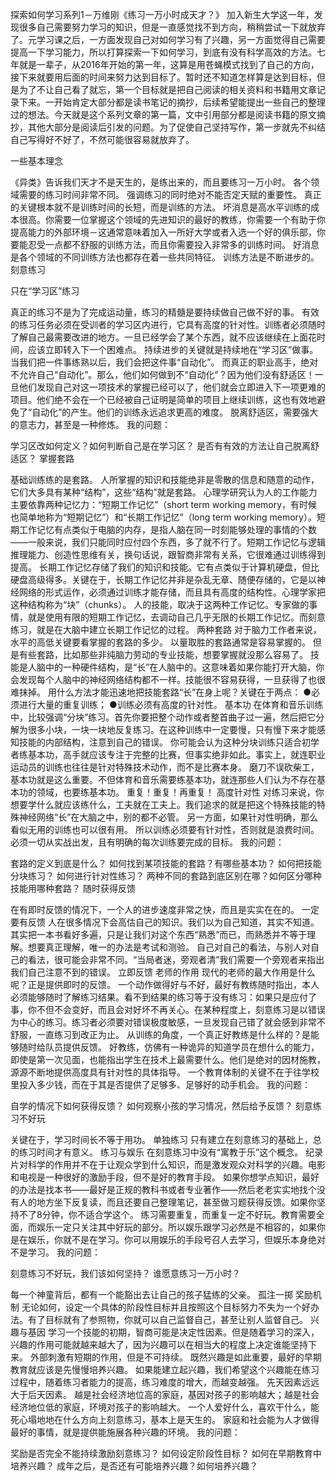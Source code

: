 探索如何学习系列1－万维刚《练习一万小时成天才？》
加入新生大学这一年，发现很多自己需要努力学习的知识，但是一直感觉找不到方向，稍稍尝试一下就放弃了。元学习课之后，一方面发现自己对如何学习有了兴趣，另一方面觉得自己需要提高一下学习能力，所以打算探索一下如何学习，到底有没有科学高效的方法。七年就是一辈子，从2016年开始的第一年，这算是用苍蝇模式找到了自己的方向，接下来就要用后面的时间来努力达到目标了。暂时还不知道怎样算是达到目标，但是为了不让自己看了就忘，第一个目标就是把自己阅读的相关资料和书籍用文章记录下来。一开始肯定大部分都是读书笔记的摘抄，后续希望能提出一些自己的整理过的想法。今天就是这个系列文章的第一篇，文中引用部分都是阅读书籍的原文摘抄，其他大部分是阅读后引发的问题。为了促使自己坚持写作，第一步就先不纠结自己写得好不好了，不然可能很容易就放弃了。

一些基本理念

《异类》告诉我们天才不是天生的，是练出来的，而且要练习一万小时。
各个领域需要的练习时间非常不同。
强调练习的同时绝对不能否定天赋的重要性。
真正的关键根本就不是训练时间的长短，而是训练的方法。
坏消息是高水平训练的成本很高。你需要一位掌握这个领域的先进知识的最好的教练，你需要一个有助于你提高能力的外部环境－这通常意味着加入一所好大学或者入选一个好的俱乐部，你要能忍受一点都不舒服的训练方法，而且你需要投入非常多的训练时间。
好消息是各个领域的不同训练方法也都存在着一些共同特征。
训练方法是不断进步的。
刻意练习

只在“学习区”练习

真正的练习不是为了完成运动量，练习的精髓是要持续做自己做不好的事。
有效的练习任务必须在受训者的学习区内进行，它具有高度的针对性。训练者必须随时了解自己最需要改进的地方。一旦已经学会了某个东西，就不应该继续在上面花时间，应该立即转入下一个困难点。
持续进步的关键就是持续地在“学习区”做事。
当我们把一件事练熟以后，我们会把这件事“自动化”。
而真正的职业高手，绝对不允许自己“自动化”。那么，他们如何做到不“自动化”？因为他们没有舒适区！一旦他们发现自己对这一项技术的掌握已经可以了，他们就会立即进入下一项更难的项目。他们绝不会在一个已经被自己证明是简单的项目上继续训练，这也有效地避免了“自动化”的产生。他们的训练永远追求更高的难度。
脱离舒适区，需要强大的意志力，甚至是一种修炼。
我的问题：

学习区改如何定义？如何判断自己是在学习区？
是否有有效的方法让自己脱离舒适区？
掌握套路

基础训练练的是套路。
人所掌握的知识和技能绝非是零散的信息和随意的动作，它们大多具有某种“结构”，这些“结构”就是套路。
心理学研究认为人的工作能力主要依靠两种记忆力：“短期工作记忆”（short term working memory，有时候也简单地称为“短期记忆”）和“长期工作记忆”（long term working memory）。短期工作记忆有点类似于电脑的内存，是指人脑在同一时刻能够处理的事情的个数——一般来说，我们只能同时应付四个东西，多了就不行了。短期工作记忆与逻辑推理能力、创造性思维有关，换句话说，跟智商非常有关系，它很难通过训练得到提高。
长期工作记忆存储了我们的知识和技能。它有点类似于计算机硬盘，但比硬盘高级得多。关键在于，长期工作记忆并非是杂乱无章、随便存储的，它是以神经网络的形式运作，必须通过训练才能存储，而且具有高度的结构性。心理学家把这种结构称为“块”（chunks）。
人的技能，取决于这两种工作记忆。专家做的事情，就是使用有限的短期工作记忆，去调动自己几乎无限的长期工作记忆。而刻意练习，就是在大脑中建立长期工作记忆的过程。
两种套路
对于脑力工作者来说，水平的高低关键要看掌握的套路的多少。
以量取胜的套路通常是容易掌握的。
但是有些套路，比如那些非纯脑力劳动的专业技能，想要掌握就没那么容易了。
技能是人脑中的一种硬件结构，是“长”在人脑中的。这意味着如果你能打开大脑，你会发现每个人脑中的神经网络结构都不一样。技能很不容易获得，一旦获得了也很难抹掉。
用什么方法才能迅速地把技能套路“长”在身上呢？关键在于两点：
●必须进行大量的重复训练；
●训练必须有高度的针对性。
基本功
在体育和音乐训练中，比较强调“分块”练习。首先你要把整个动作或者整首曲子过一遍，然后把它分解为很多小块，一块一块地反复练习。在这种训练中一定要慢，只有慢下来才能感知技能的内部结构，注意到自己的错误。
你可能会认为这种分块训练只适合初学者练基本功，高手就应该专注于完整的比赛，但事实绝非如此。事实上，就连职业运动员的训练也往往是针对特殊技术动作，而不是比赛本身。
磨刀不误砍柴工，基本功就是这么重要。不但体育和音乐需要练基本功，就连那些人们认为不存在基本功的领域，也要练基本功。
重复！重复！再重复！
高度针对性
对练习来说，你想要学什么就应该练什么，工夫就在工夫上。我们追求的就是把这个特殊技能的特殊神经网络“长”在大脑之中，别的都不必管。
另一方面，如果针对性明确，那么看似无用的训练也可以很有用。
所以训练必须要有针对性，否则就是浪费时间。必须一切从实战出发，且有明确的每次训练要完成的目标。
我的问题：

套路的定义到底是什么？
如何找到某项技能的套路？有哪些基本功？
如何把技能分块练习？
如何进行针对性练习？
两种不同的套路到底区别在哪？如何区分哪种技能用哪种套路？
随时获得反馈

在有即时反馈的情况下，一个人的进步速度非常之快，而且是实实在在的。
一定要有反馈
人在很多情况下会高估自己的知识。我们以为自己知道，其实不知道。
其实把一本书看好多遍，只是让我们对这个东西“熟悉”而已，而熟悉并不等于理解。想要真正理解，唯一的办法是考试和测验。
自己对自己的看法，与别人对自己的看法，很可能会非常不同。“当局者迷，旁观者清”我们需要一个旁观者来指出我们自己注意不到的错误。
立即反馈
老师的作用
现代的老师的最大作用是什么呢？正是提供即时的反馈。
一个动作做得好与不好，最好有教练随时指出，本人必须能够随时了解练习结果。看不到结果的练习等于没有练习：如果只是应付了事，你不但不会变好，而且会对好坏不再关心。在某种程度上，刻意练习是以错误为中心的练习。练习者必须要对错误极度敏感，一旦发现自己错了就会感到非常不舒服，一直练习到改正为止。
从训练的角度，一个真正好教练是什么样的？是能够随时给队员提供反馈。
好教练，仿佛有一种诡异的知道学员在想什么的能力，即使是第一次见面，也能指出学生在技术上最需要什么。他们是绝对的因材施教，源源不断地提供高度具有针对性的具体指导。
一个教育体制的关键不在于往学校里投入多少钱，而在于其是否提供了足够多、足够好的动手机会。
我的问题：

自学的情况下如何获得反馈？
如何观察小孩的学习情况，然后给予反馈？
刻意练习不好玩

关键在于，学习时间长不等于用功。
单独练习
只有建立在刻意练习的基础上，总的练习时间才有意义。
练习与娱乐
在刻意练习中没有“寓教于乐”这个概念。
纪录片对科学的作用并不在于让观众学到什么知识，而是激发观众对科学的兴趣。电影和电视是一种很好的激励手段，但不是好的教育手段。
如果你想学点知识，最好的办法是找本书——最好是正规的教科书或者专业著作——然后老老实实地找个没有人的地方坐下反复读，而且还要自己整理笔记，甚至做习题获得反馈。如果你坚持不了8分钟，你不适合学这个。
练习需要重复，而重复一定不好玩。教育需要全面，而娱乐一定只关注其中好玩的部分。所以娱乐跟学习必然是不相容的，如果你是在娱乐，你就不是在学习。你可以用娱乐的手段号召人去学习，但娱乐本身绝对不是学习。
我的问题：

刻意练习不好玩，我们该如何坚持？
谁愿意练习一万小时？

每一个神童背后，都有一个能豁出去让自己的孩子猛练的父亲。
孤注一掷
奖励机制
无论如何，设定一个具体的阶段性目标并且按照这个目标努力不失为一个好办法。有了目标就有了参照物，你就可以自己监督自己，甚至让别人监督自己。
兴趣与基因
学习一个技能的初期，智商可能是决定性因素。但是随着学习的深入，兴趣的作用可能就越来越大了，因为兴趣可以在相当大的程度上决定谁能坚持下来。
外部刺激有短期的作用，但是不可持续。
既然兴趣是如此重要，最好的早期教育就应该是先慢慢培养兴趣。
如果能建立起兴趣，我们希望这个兴趣能在练习过程中，随着练习者能力的提高，练习难度的增大，而越变越强。
先天因素远远大于后天因素。
越是社会经济地位高的家庭，基因对孩子的影响越大；越是社会经济地位低的家庭，环境对孩子的影响越大。
一个人爱好什么，喜欢干什么，能死心塌地地在什么方向上刻意练习，基本上是天生的。
家庭和社会能为人才做得最好的事情，就是提供能施展各种兴趣的环境。
我的问题：

奖励是否完全不能持续激励刻意练习？
如何设定阶段性目标？
如何在早期教育中培养兴趣？
成年之后，是否还有可能培养兴趣？如何培养兴趣？
